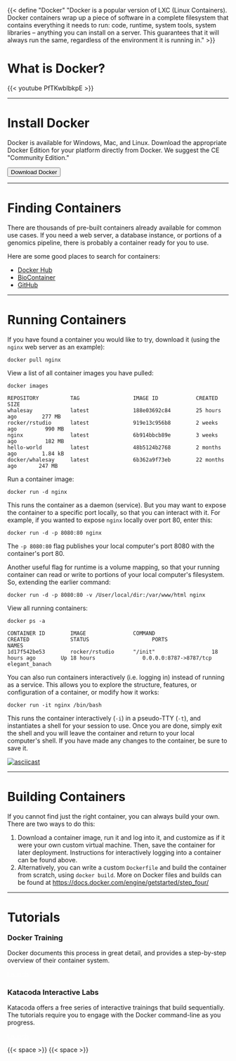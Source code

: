 {{< define "Docker" "Docker is a popular version of LXC (Linux Containers). Docker containers wrap up a piece of software in a complete filesystem that contains everything it needs to run: code, runtime, system tools, system libraries – anything you can install on a server. This guarantees that it will always run the same, regardless of the environment it is running in." >}}

# What is Docker?

{{< youtube PfTKwblbkpE >}}

- - -

# Install Docker

Docker is available for Windows, Mac, and Linux. Download the appropriate Docker Edition for your platform directly from Docker. We suggest the CE "Community Edition."

[<button class="btn btn-success">Download Docker</button>](https://www.docker.com/)

- - -

# Finding Containers

There are thousands of pre-built containers already available for common use cases. If you need a web server, a database instance, or portions of a genomics 
pipeline, there is probably a container ready for you to use. 

Here are some good places to search for containers:

* [Docker Hub](https://hub.docker.com/)
* [BioContainer](http://biocontainers.pro/registry/#/)
* [GitHub](https://github.com/)

- - -

# Running Containers

If you have found a container you would like to try, download it (using the `nginx` web server as an example):

    docker pull nginx

View a list of all container images you have pulled:

    docker images

    REPOSITORY          TAG                 IMAGE ID            CREATED             SIZE
    whalesay            latest              188e03692c84        25 hours ago        277 MB
    rocker/rstudio      latest              919e13c956b8        2 weeks ago         990 MB
    nginx               latest              6b914bbcb89e        3 weeks ago         182 MB
    hello-world         latest              48b5124b2768        2 months ago        1.84 kB
    docker/whalesay     latest              6b362a9f73eb        22 months ago       247 MB

Run a container image:

    docker run -d nginx

This runs the container as a daemon (service). But you may want to expose the container to a specific port locally, so that you can interact with it.
For example, if you wanted to expose `nginx` locally over port 80, enter this:

    docker run -d -p 8080:80 nginx

The `-p 8080:80` flag publishes your local computer's port 8080 with the container's port 80.

Another useful flag for runtime is a volume mapping, so that your running container can read or write to portions of your local computer's filesystem.
So, extending the earlier command:

    docker run -d -p 8080:80 -v /User/local/dir:/var/www/html nginx

View all running containers:

    docker ps -a

    CONTAINER ID        IMAGE               COMMAND                  CREATED             STATUS                    PORTS                    NAMES
    1d17f542be53        rocker/rstudio      "/init"                  18 hours ago        Up 18 hours               0.0.0.0:8787->8787/tcp   elegant_banach

You can also run containers interactively (i.e. logging in) instead of running as a service. This allows you to explore the structure, features, or
configuration of a container, or modify how it works:

    docker run -it nginx /bin/bash

This runs the container interactively (`-i`) in a pseudo-TTY (`-t`), and instantiates a shell for your session to use. Once you are done, simply exit the shell and you will leave the
container and return to your local computer's shell. If you have made any changes to the container, be sure to save it.

[![asciicast](https://asciinema.org/a/108394.png)](https://asciinema.org/a/108394)

- - -

# Building Containers

If you cannot find just the right container, you can always build your own. There are two ways to do this:

1. Download a container image, run it and log into it, and customize as if it were your own custom virtual machine. Then, save the container for later deployment. Instructions for interactively logging into a container can be found above.
2. Alternatively, you can write a custom `Dockerfile` and build the container from scratch, using `docker build`. More on Docker files and builds can be found at https://docs.docker.com/engine/getstarted/step_four/

- - -

# Tutorials

<div class="row">
  <div class="col-sm-6">
    <div class="card">
      <div class="card-block">
        <h3 class="card-title" style="padding-top:0px;margin-top:0px;">Docker Training</h3>
        <p class="card-text">Docker documents this process in great detail, and provides a step-by-step overview of their container system.</p>
        <a href="https://docs.docker.com/engine/getstarted/" class="btn btn-primary" style="color:white;">Launch</a>
      </div>
      <div class="card-block">
        <h3 class="card-title">Katacoda Interactive Labs</h3>
        <p class="card-text">Katacoda offers a free series of interactive trainings that build sequentially. The tutorials require you to
          engage with the Docker command-line as you progress.</p>
        <a href="https://www.katacoda.com/courses/docker" class="btn btn-primary" style="color:white;">Launch</a>
      </div>
    </div>
  </div>
</div>

{{< space >}}
{{< space >}}
